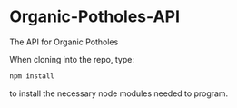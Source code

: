 # Organic-Potholes-API

The API for Organic Potholes

When cloning into the repo, type:

```powershell
npm install
```

to install the necessary node modules needed to program.
